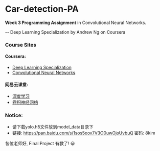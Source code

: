 # Car-detection-PA
**Week 3 Programming Assignment** in Convolutional Neural Networks. 

-- Deep Learning Specialization by Andrew Ng on Coursera

### Course Sites
#### Coursera: 
- [Deep Learning Specialization](https://www.coursera.org/specializations/deep-learning)
- [Convolutional Neural Networks](https://www.coursera.org/learn/convolutional-neural-networks)
#### 网易云课堂: 
- [深度学习](http://mooc.study.163.com/smartSpec/detail/1001319001.htm)
- [卷积神经网络](http://mooc.study.163.com/course/2001281004#/info)

### Notice:
- 请下载yolo.h5文件放到model_data目录下
- 链接: https://pan.baidu.com/s/1sos5oov7V3O0uwOjoUvbuQ 密码: 8kim

各位老师好, Final Project 有救了! 😀
